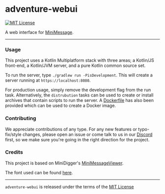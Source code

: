 # adventure-webui

[![MIT License](https://img.shields.io/badge/license-MIT-blue)](license.txt)

A web interface for [MiniMessage](https://github.com/KyoriPowered/adventure-text-minimessage).

---

### Usage

This project uses a Kotlin Multiplatform stack with three areas; a Kotlin/JS front-end, a Kotlin/JVM server, and a pure Kotlin common source set.

To run the server, type `./gradlew run -PisDevelopment`.
This will create a server running at `https://localhost:8080`.

For production usage, simply remove the development flag from the run task.
Alternatively, the `distrubution` tasks can be used to create or install archives that contain scripts to run the server.
A [Dockerfile](Dockerfile) has also been provided which can be used to create a Docker image.

### Contributing

We appreciate contributions of any type. For any new features or typo-fix/style changes, please open an issue or come talk to us in our [Discord] first, so we make sure you're going in the right direction for the project.

### Credits

This project is based on MiniDigger's [MiniMessageViewer](https://github.com/MiniDigger/MiniMessageViewer).

The font used can be found [here](https://fonts2u.com/minecraft-regular.font).

---

`adventure-webui` is released under the terms of the [MIT License](license.txt)

[Discord]: https://discord.gg/MMfhJ8F
